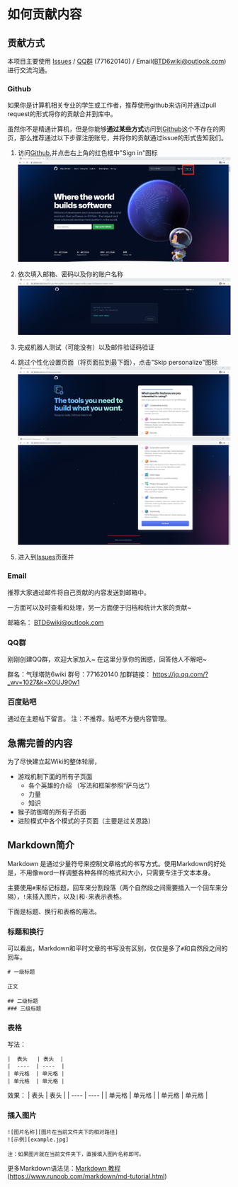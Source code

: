 # 如何贡献内容
## 贡献方式
本项目主要使用 [Issues](https://github.com/EndlessLethe/BTD6-wiki/issues) / [QQ群](https://jq.qq.com/?_wv=1027&k=XOUJ90w1) (771620140) / Email(BTD6wiki@outlook.com) 进行交流沟通。

### Github
如果你是计算机相关专业的学生或工作者，推荐使用github来访问并通过pull request的形式将你的贡献合并到库中。

虽然你不是精通计算机，但是你能够**通过某些方式**访问到[Github](https://github.com/)这个不存在的网页，那么推荐通过以下步骤注册账号，并将你的贡献通过issue的形式告知我们。

1. 访问[Github](https://github.com/),并点击右上角的红色框中"Sign in"图标
![注册账号](github主页面.jpg)

2. 依次填入邮箱、密码以及你的账户名称
![填入个人信息](github填入相关信息.jpg)

3. 完成机器人测试（可能没有）以及邮件验证码验证
4. 跳过个性化设置页面（将页面拉到最下面），点击"Skip personalize"图标
![个性化页面](github个性化页面.jpg)
![跳过个性化](github最下方的skip.jpg)
4. 进入到[Issues](https://github.com/EndlessLethe/BTD6-wiki/issues)页面并

### Email
推荐大家通过邮件将自己贡献的内容发送到邮箱中。

一方面可以及时查看和处理，另一方面便于归档和统计大家的贡献~

邮箱名： BTD6wiki@outlook.com

### QQ群
刚刚创建QQ群，欢迎大家加入~
在这里分享你的困惑，回答他人不解吧~

群名：气球塔防6wiki
群号：771620140
加群链接： https://jq.qq.com/?_wv=1027&k=XOUJ90w1

### 百度贴吧
通过在主题帖下留言。
注：不推荐。贴吧不方便内容管理。

## 急需完善的内容
为了尽快建立起Wiki的整体轮廓，

- 游戏机制下面的所有子页面
	- 各个英雄的介绍 （写法和框架参照“萨乌达”）
	- 力量
	- 知识
- 猴子防御塔的所有子页面
- 进阶模式中各个模式的子页面（主要是过关思路）



## Markdown简介
Markdown 是通过少量符号来控制文章格式的书写方式。使用Markdown的好处是，不用像word一样调整各种各样的格式和大小，只需要专注于文本本身。

主要使用`#`来标记标题，回车来分割段落（两个自然段之间需要插入一个回车来分隔），`!`来插入图片，以及`|`和`-`来表示表格。

下面是标题、换行和表格的用法。

### 标题和换行
可以看出，Markdown和平时文章的书写没有区别，仅仅是多了`#`和自然段之间的回车。

```
# 一级标题

正文

## 二级标题
### 三级标题
```


### 表格
写法：
```
|  表头   | 表头  |
|  ----  | ----  |
| 单元格  | 单元格 |
| 单元格  | 单元格 |
```

效果：
|  表头   | 表头  |
|  ----  | ----  |
| 单元格  | 单元格 |
| 单元格  | 单元格 |


### 插入图片
```
![图片名称][图片在当前文件夹下的相对路径]
![示例][example.jpg]

注：如果图片就在当前文件夹下，直接填入图片名称即可。
```

更多Markdown语法见：[Markdown 教程](https://www.runoob.com/markdown/md-tutorial.html)(https://www.runoob.com/markdown/md-tutorial.html)